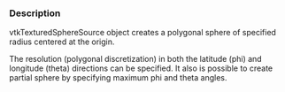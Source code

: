 ### Description

vtkTexturedSphereSource object creates a polygonal sphere of specified radius centered at the origin. 

The resolution (polygonal discretization) in both the latitude (phi) and longitude (theta) directions can be specified. It also is possible to create partial sphere by specifying maximum phi and theta angles.
